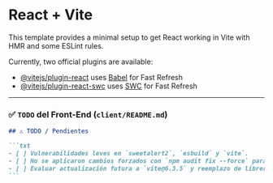 # React + Vite

This template provides a minimal setup to get React working in Vite with HMR and some ESLint rules.

Currently, two official plugins are available:

- [@vitejs/plugin-react](https://github.com/vitejs/vite-plugin-react/blob/main/packages/plugin-react/README.md) uses [Babel](https://babeljs.io/) for Fast Refresh
- [@vitejs/plugin-react-swc](https://github.com/vitejs/vite-plugin-react-swc) uses [SWC](https://swc.rs/) for Fast Refresh

---

### ✅ `TODO` del **Front-End** (`client/README.md`)

````markdown
## ⚠️ TODO / Pendientes

```txt
- [ ] Vulnerabilidades leves en `sweetalert2`, `esbuild` y `vite`.
- [ ] No se aplicaron cambios forzados con `npm audit fix --force` para evitar errores de compatibilidad.
- [ ] Evaluar actualización futura a `vite@6.3.5` y reemplazo de librerías si es necesario.
```
````
